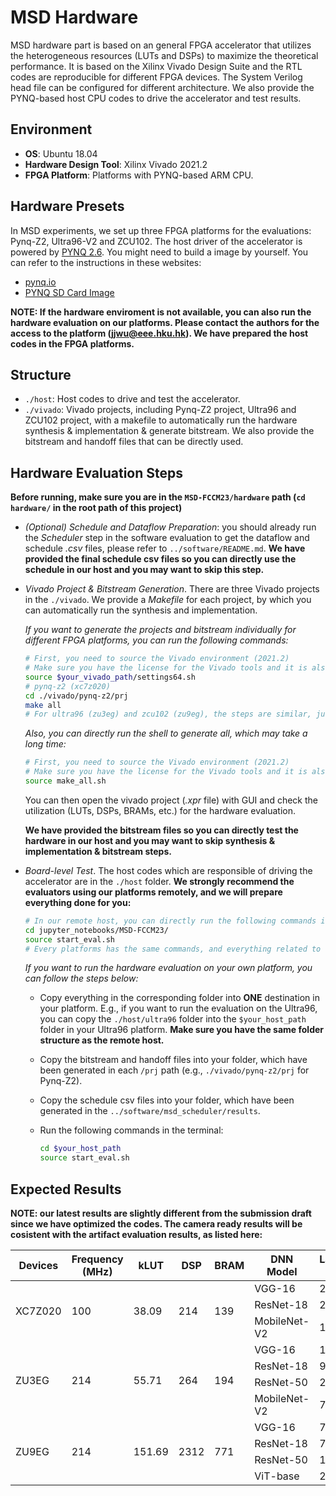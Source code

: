# MSD Hardware
MSD hardware part is based on an general FPGA accelerator that utilizes the heterogeneous resources (LUTs and DSPs) to maximize the theoretical performance. It is based on the Xilinx Vivado Design Suite and the RTL codes are reproducible for different FPGA devices. The System Verilog head file can be configured for different architecture. We also provide the PYNQ-based host CPU codes to drive the accelerator and test results.

## Environment
* **OS**: Ubuntu 18.04
* **Hardware Design Tool**: Xilinx Vivado 2021.2
* **FPGA Platform**: Platforms with PYNQ-based ARM CPU.

## Hardware Presets
In MSD experiments, we set up three FPGA platforms for the evaluations: Pynq-Z2, Ultra96-V2 and ZCU102. The host driver of the accelerator is powered by [PYNQ 2.6](https://pynq.readthedocs.io/en/v2.6.1/index.html). You might need to build a image by yourself. You can refer to the instructions in these websites:

- [pynq.io](http://www.pynq.io/board.html)
- [PYNQ SD Card Image](https://pynq.readthedocs.io/en/latest/pynq_sd_card.html)

**NOTE: If the hardware enviroment is not available, you can also run the hardware evaluation on our platforms. Please contact the authors for the access to the platform (jjwu@eee.hku.hk). We have prepared the host codes in the FPGA platforms.**

## Structure
* `./host`: Host codes to drive and test the accelerator.
* `./vivado`: Vivado projects, including Pynq-Z2 project, Ultra96 and ZCU102 project, with a makefile to automatically run the hardware synthesis & implementation & generate bitstream. We also provide the bitstream and handoff files that can be directly used.

## Hardware Evaluation Steps
**Before running, make sure you are in the `MSD-FCCM23/hardware` path (``cd hardware/`` in the root path of this project)**

- *(Optional) Schedule and Dataflow Preparation*: you should already run the *Scheduler* step in the software evaluation to get the dataflow and schedule *.csv* files, please refer to `../software/README.md`. **We have provided the final schedule csv files so you can directly use the schedule in our host and you may want to skip this step.**

- *Vivado Project & Bitstream Generation*. There are three Vivado projects in the `./vivado`. We provide a *Makefile* for each project, by which you can automatically run the synthesis and implementation.

    *If you want to generate the projects and bitstream individually for different FPGA platforms, you can run the following commands:*

    ``` bash
    # First, you need to source the Vivado environment (2021.2)
    # Make sure you have the license for the Vivado tools and it is also activated when running the following commands
    source $your_vivado_path/settings64.sh
    # pynq-z2 (xc7z020)
    cd ./vivado/pynq-z2/prj
    make all
    # For ultra96 (zu3eg) and zcu102 (zu9eg), the steps are similar, just make in the corresponding folder (./vivado/ultra96/prj or ./vivado/zcu102/prj)
    ```

    *Also, you can directly run the shell to generate all, which may take a long time:*

    ``` bash
    # First, you need to source the Vivado environment (2021.2)
    # Make sure you have the license for the Vivado tools and it is also activated when running the following commands
    source make_all.sh
    ```

    You can then open the vivado project (*.xpr* file) with GUI and check the utilization (LUTs, DSPs, BRAMs, etc.) for the hardware evaluation. 

    **We have provided the bitstream files so you can directly test the hardware in our host and you may want to skip synthesis & implementation & bitstream steps.**

- *Board-level Test*. The host codes which are responsible of driving the accelerator are in the `./host` folder. **We strongly recommend the evaluators using our platforms remotely, and we will prepare everything done for you:**

    ```bash
    # In our remote host, you can directly run the following commands in the terminal:
    cd jupyter_notebooks/MSD-FCCM23/
    source start_eval.sh
    # Every platforms has the same commands, and everything related to the results will be printed in the terminal
    ```

    *If you want to run the hardware evaluation on your own platform, you can follow the steps below:*

    - Copy everything in the corresponding folder into **ONE** destination in your platform. E.g., if you want to run the evaluation on the Ultra96, you can copy the `./host/ultra96` folder into the `$your_host_path` folder in your Ultra96 platform. **Make sure you have the same folder structure as the remote host.**

    - Copy the bitstream and handoff files into your folder, which have been generated in each `/prj` path (e.g., `./vivado/pynq-z2/prj` for Pynq-Z2). 

    - Copy the schedule csv files into your folder, which have been generated in the `../software/msd_scheduler/results`.

    - Run the following commands in the terminal:

        ```bash
        cd $your_host_path
        source start_eval.sh
        ```

## Expected Results
**NOTE: our latest results are slightly different from the submission draft since we have optimized the codes. The camera ready results will be cosistent with the artifact evaluation results, as listed here:**

<table>
<thead>
  <tr>
    <th>Devices</th>
    <th>Frequency (MHz)</th>
    <th>kLUT</th>
    <th>DSP</th>
    <th>BRAM</th>
    <th>DNN Model</th>
    <th>Latency (ms)</th>
    <th>Throughput (GOPS)</th>
    <th>GOPS/kLUT</th>
    <th>GOPS/DSP</th>
  </tr>
</thead>
<tbody>
  <tr>
    <td rowspan="3">XC7Z020</td>
    <td rowspan="3">100</td>
    <td rowspan="3">38.09</td>
    <td rowspan="3">214</td>
    <td rowspan="3">139</td>
    <td>VGG-16</td>
    <td>287.18</td>
    <td>107.9</td>
    <td>2.83</td>
    <td>0.50</td>
  </tr>
  <tr>
    <td>ResNet-18</td>
    <td>26.31</td>
    <td>138.3</td>
    <td>3.63</td>
    <td>0.65</td>
  </tr>
  <tr>
    <td>MobileNet-V2</td>
    <td>16.40</td>
    <td>38.9</td>
    <td>1.02</td>
    <td>0.18</td>
  </tr>
  <tr>
    <td rowspan="4">ZU3EG</td>
    <td rowspan="4">214</td>
    <td rowspan="4">55.71</td>
    <td rowspan="4">264</td>
    <td rowspan="4">194</td>
    <td>VGG-16</td>
    <td>100.76</td>
    <td>307.7</td>
    <td>5.84</td>
    <td>1.17</td>
  </tr>
  <tr>
    <td>ResNet-18</td>
    <td>9.71</td>
    <td>374.9</td>
    <td>7.12</td>
    <td>1.42</td>
  </tr>
  <tr>
    <td>ResNet-50</td>
    <td>29.06</td>
    <td>283.6</td>
    <td>5.39</td>
    <td>1.07</td>
  </tr>
  <tr>
    <td>MobileNet-V2</td>
    <td>7.41</td>
    <td>86.1</td>
    <td>1.64</td>
    <td>0.33</td>
  </tr>
  <tr>
    <td rowspan="4">ZU9EG</td>
    <td rowspan="4">214</td>
    <td rowspan="4">151.69</td>
    <td rowspan="4">2312</td>
    <td rowspan="4">771</td>
    <td>VGG-16</td>
    <td>72.25</td>
    <td>429.1</td>
    <td>2.83</td>
    <td>0.19</td>
  </tr>
  <tr>
    <td>ResNet-18</td>
    <td>7.23</td>
    <td>503.1</td>
    <td>3.32</td>
    <td>0.22</td>
  </tr>
  <tr>
    <td>ResNet-50</td>
    <td>18.44</td>
    <td>446.8</td>
    <td>2.95</td>
    <td>0.19</td>
  </tr>
  <tr>
    <td>ViT-base</td>
    <td>23.80</td>
    <td>1388.2</td>
    <td>9.15</td>
    <td>0.60</td>
  </tr>
</tbody>
</table>